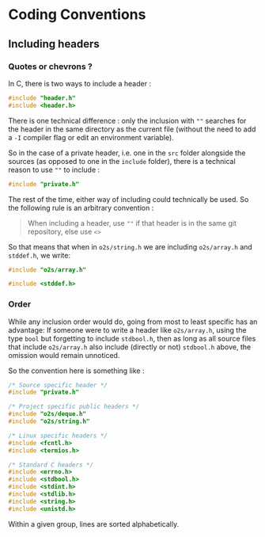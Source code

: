 # Coding Conventions

## Including headers

### Quotes or chevrons ?

In C, there is two ways to include a header :

```C
#include "header.h"
#include <header.h>
```

There is one technical difference :
only the inclusion with `""` searches for the header in the same directory as the current file
(without the need to add a `-I` compiler flag or edit an environment variable).

So in the case of a private header, i.e. one in the `src` folder alongside the sources (as opposed to one in the `include` folder), there is a technical reason to use `""` to include :

```C
#include "private.h"
```

The rest of the time, either way of including could technically be used.
So the following rule is an arbitrary convention :

> When including a header, use `""` if that header is in the same git repository, else use `<>`

So that means that when in `o2s/string.h` we are including `o2s/array.h` and `stddef.h`, we write:

```C
#include "o2s/array.h"

#include <stddef.h>
```

### Order

While any inclusion order would do, going from most to least specific has an advantage:
If someone were to write a header like `o2s/array.h`, using the type `bool` but forgetting to include `stdbool.h`,
then as long as all source files that include `o2s/array.h` also include (directly or not) `stdbool.h` above, the omission would remain unnoticed.

So the convention here is something like :

```C
/* Source specific header */
#include "private.h"

/* Project specific public headers */
#include "o2s/deque.h"
#include "o2s/string.h"

/* Linux specific headers */
#include <fcntl.h>
#include <termios.h>

/* Standard C headers */
#include <errno.h>
#include <stdbool.h>
#include <stdint.h>
#include <stdlib.h>
#include <string.h>
#include <unistd.h>
```

Within a given group, lines are sorted alphabetically.
